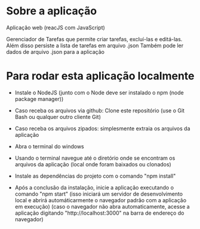 # Sobre a aplicação

Aplicação web (reacJS com JavaScript)

Gerenciador de Tarefas que permite criar tarefas, excluí-las e editá-las.
Além disso persiste a lista de tarefas em arquivo .json
Também pode ler dados de arquivo .json para a aplicação

# Para rodar esta aplicação localmente

- Instale o NodeJS (junto com o Node deve ser instalado o npm (node package manager))

- Caso receba os arquivos via github: Clone este repositório (use o Git Bash ou qualquer outro cliente Git)
- Caso receba os arquivos zipados: simplesmente extraia os arquivos da aplicação

- Abra o terminal do windows
- Usando o terminal navegue até o diretório onde se encontram os arquivos da aplicação (local onde foram baixados ou clonados)

- Instale as dependências do projeto com o comando "npm install"

- Após a conclusão da instalação, inicie a aplicação executando o comando "npm start"
  (isso iniciará um servidor de desenvolvimento local e abrirá automáticarmente o navegador padrão com a aplicação em execução)
  (caso o navegador não abra automaticamente, acesse a aplicação digitando "http://localhost:3000" na barra de endereço do navegador)
